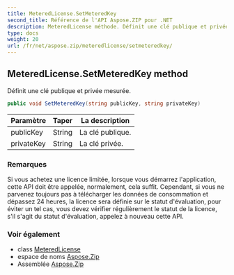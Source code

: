 ```yaml
---
title: MeteredLicense.SetMeteredKey
second_title: Référence de l'API Aspose.ZIP pour .NET
description: MeteredLicense méthode. Définit une clé publique et privée mesurée.
type: docs
weight: 20
url: /fr/net/aspose.zip/meteredlicense/setmeteredkey/
---
```

## MeteredLicense.SetMeteredKey method

Définit une clé publique et privée mesurée.

```csharp
public void SetMeteredKey(string publicKey, string privateKey)
```

| Paramètre | Taper | La description |
| --- | --- | --- |
| publicKey | String | La clé publique. |
| privateKey | String | La clé privée. |

### Remarques

Si vous achetez une licence limitée, lorsque vous démarrez l'application, cette API doit être appelée, normalement, cela suffit. Cependant, si vous ne parvenez toujours pas à télécharger les données de consommation et dépassez 24 heures, la licence sera définie sur le statut d'évaluation, pour éviter un tel cas, vous devez vérifier régulièrement le statut de la licence, s'il s'agit du statut d'évaluation, appelez à nouveau cette API.

### Voir également

* class [MeteredLicense](../)
* espace de noms [Aspose.Zip](../../meteredlicense/)
* Assemblée [Aspose.Zip](../../../)


